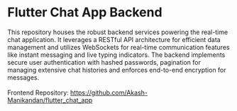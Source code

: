 # Flutter Chat App Backend

This repository houses the robust backend services powering the real-time chat application. It leverages a RESTful API architecture for efficient data management and utilizes WebSockets for real-time communication features like instant messaging and live typing indicators. The backend implements secure user authentication with hashed passwords, pagination for managing extensive chat histories and enforces end-to-end encryption for messages.
<br />
<br />
Frontend Repository: https://github.com/Akash-Manikandan/flutter_chat_app
